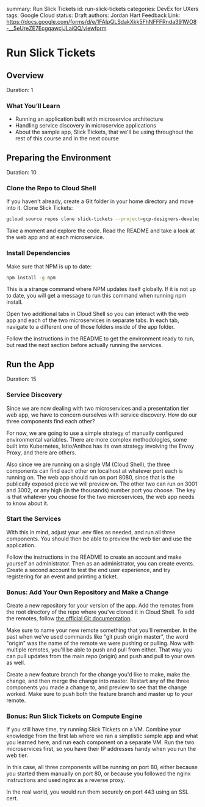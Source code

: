 summary: Run Slick Tickets
id: run-slick-tickets
categories: DevEx for UXers
tags: Google Cloud
status: Draft
authors: Jordan Hart
Feedback Link: https://docs.google.com/forms/d/e/1FAIpQLSdakXkk5FhNFFFRnda391WO8-__5eUreZE7EcgqawcjJLaiQQ/viewform

# Run Slick Tickets
<!-- ------------------------ -->
## Overview
Duration: 1

### What You’ll Learn
- Running an application built with microservice architecture
- Handling service discovery in microservice applications
- About the sample app, Slick Tickets, that we'll be using throughout the rest of this course and in the next course

<!-- ------------------------ -->
## Preparing the Environment
Duration: 10

### Clone the Repo to Cloud Shell
If you haven't already, create a Git folder in your home directory and move into it. Clone Slick Tickets:
``` bash
gcloud source repos clone slick-tickets --project=gcp-designers-development
```

Take a moment and explore the code. Read the README and take a look at the web app and at each microservice.

### Install Dependencies
Make sure that NPM is up to date:
``` bash
npm install -g npm
```

This is a strange command where NPM updates itself globally. If it is not up to date, you will get a message to run this command when running npm install.

Open two additional tabs in Cloud Shell so you can interact with the web app and each of the two microservices in separate tabs. In each tab, navigate to a different one of those folders inside of the app folder.

Follow the instructions in the README to get the environment ready to run, but read the next section before actually running the services.

<!-- ------------------------ -->
## Run the App
Duration: 15

### Service Discovery
Since we are now dealing with two microservices and a presentation tier web app, we have to concern ourselves with service discovery. How do our three components find each other?

For now, we are going to use a simple strategy of manually configured environmental variables. There are more complex methodologies, some built into Kubernetes, Istio/Anthos has its own strategy involving the Envoy Proxy, and there are others.

Also since we are running on a single VM (Cloud Shell), the three components can find each other on localhost at whatever port each is running on. The web app should run on port 8080, since that is the publically exposed piece we will preview on. The other two can run on 3001 and 3002, or any high (in the thousands) number port you choose. The key is that whatever you choose for the two microservices, the web app needs to know about it.

### Start the Services
With this in mind, adjust your .env files as needed, and run all three components. You should then be able to preview the web tier and use the application.

Follow the instructions in the README to create an account and make yourself an administrator. Then as an administrator, you can create events. Create a second account to test the end user experience, and try registering for an event and printing a ticket.

### Bonus: Add Your Own Repository and Make a Change
Create a new repository for your version of the app. Add the remotes from the root directory of the repo where you've cloned it in Cloud Shell. To add the remotes, follow [the official Git documentation](https://git-scm.com/book/en/v2/Git-Basics-Working-with-Remotes).

Make sure to name your new remote something that you'll remember. In the past when we've used commands like "git push origin master", the word "origin" was the name of the remote we were pushing or pulling. Now with multiple remotes, you'll be able to push and pull from either. That way you can pull updates from the main repo (origin) and push and pull to your own as well.

Create a new feature branch for the change you'd like to make, make the change, and then merge the change into master. Restart any of the three components you made a change to, and preview to see that the change worked. Make sure to push both the feature branch and master up to your remote.

### Bonus: Run Slick Tickets on Compute Engine
If you still have time, try running Slick Tickets on a VM. Combine your knowledge from the first lab where we ran a simplistic sample app and what you learned here, and run each component on a separate VM. Run the two microservices first, so you have their IP addresses handy when you run the web tier.

In this case, all three components will be running on port 80, either because you started them manually on port 80, or because you followed the nginx instructions and used nginx as a reverse proxy.

In the real world, you would run them securely on port 443 using an SSL cert.
